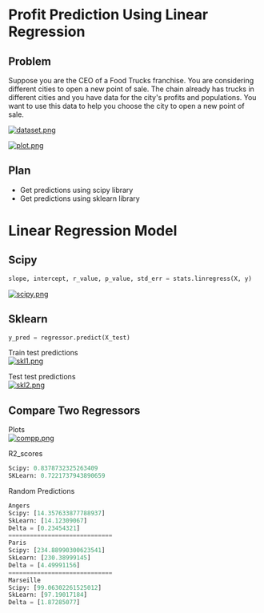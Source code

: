 # Profit Prediction Using Linear Regression

## Problem
Suppose you are the CEO of a Food Trucks franchise. You are considering different cities to open a new point of sale. The chain already has trucks in different cities and you have data for the city's profits and populations.
You want to use this data to help you choose the city to open a new point of sale.

[![dataset.png](https://i.postimg.cc/4yB2BTbQ/dataset.png)](https://postimg.cc/fSSvRpPV)

[![plot.png](https://i.postimg.cc/wBXVwp9R/plot.png)](https://postimg.cc/p9dzd3hP)

## Plan
* Get predictions using scipy library
* Get predictions using sklearn library
  
# Linear Regression Model

## Scipy
```python
slope, intercept, r_value, p_value, std_err = stats.linregress(X, y)
```
[![scipy.png](https://i.postimg.cc/qvfyS5bs/scipy.png)](https://postimg.cc/nCkXQ0tr)

## Sklearn
```python
y_pred = regressor.predict(X_test)
```

Train test predictions<br>
[![skl1.png](https://i.postimg.cc/N0xs8pP7/skl1.png)](https://postimg.cc/JyGCMc8G)

Test test predictions<br>
[![skl2.png](https://i.postimg.cc/fLrh5F7X/skl2.png)](https://postimg.cc/5YLG2sRN)

## Compare Two Regressors

Plots<br>
[![compp.png](https://i.postimg.cc/m2MtzNRV/compp.png)](https://postimg.cc/RNSM2tWn)

R2_scores
```python
Scipy: 0.8378732325263409
SKLearn: 0.7221737943890659
```

Random Predictions
```python
Angers
Scipy: [14.357633877788937]
SkLearn: [14.12309067]
Delta = [0.23454321]
=============================
Paris
Scipy: [234.88990300623541]
SkLearn: [230.38999145]
Delta = [4.49991156]
=============================
Marseille
Scipy: [99.06302261525012]
SkLearn: [97.19017184]
Delta = [1.87285077]
```